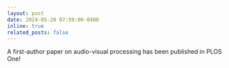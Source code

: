 ```yaml
---
layout: post
date: 2024-05-28 07:59:00-0400
inline: true
related_posts: false
---
```


A first-author paper on audio-visual processing has been published in PLOS One!
